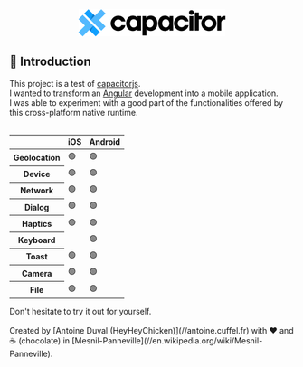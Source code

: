 <div align="center">

<img src="https://raw.githubusercontent.com/HeyHeyChicken/Capacitor-tests/main/github/logo.png" alt="Capacitor">

</div>

## 👋 Introduction

This project is a test of [capacitorjs](//capacitorjs.com).<br/>
I wanted to transform an [Angular](//angular.io) development into a mobile application.<br/>
I was able to experiment with a good part of the functionalities offered by this cross-platform native runtime.<br/>
<br/>
<table>
<thead>
<tr>
<th></th>
<th>iOS</th>
<th>Android</th>
</tr>
</thead>
<tbody>
<tr>
<th>Geolocation</th>
<td>🟢</td>
<td>🟢</td>
</tr>
<tr>
<th>Device</th>
<td>🟢</td>
<td>🟢</td>
</tr>
<tr>
<th>Network</th>
<td>🟢</td>
<td>🟢</td>
</tr>
<tr>
<th>Dialog</th>
<td>🟢</td>
<td>🟢</td>
</tr>
<tr>
<th>Haptics</th>
<td>🟢</td>
<td>🟢</td>
</tr>
<tr>
<th>Keyboard</th>
<td></td>
<td>🟢</td>
</tr>
<tr>
<th>Toast</th>
<td>🟢</td>
<td>🟢</td>
</tr>
<tr>
<th>Camera</th>
<td>🟢</td>
<td>🟢</td>
</tr>
<tr>
<th>File</th>
<td>🟢</td>
<td>🟢</td>
</tr>
</tbody>
</table>
Don't hesitate to try it out for yourself.
<br>
<br>
Created by [Antoine Duval (HeyHeyChicken)](//antoine.cuffel.fr) with ❤ and ☕ (chocolate) in [Mesnil-Panneville](//en.wikipedia.org/wiki/Mesnil-Panneville).